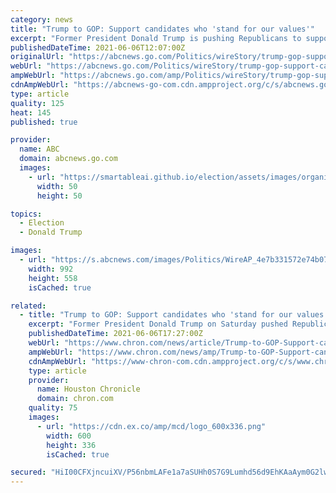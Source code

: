 ```yaml
---
category: news
title: "Trump to GOP: Support candidates who 'stand for our values'"
excerpt: "Former President Donald Trump is pushing Republicans to support those candidates who share his values in next year’s midterm elections as he launches a new more active phase of his post presidency"
publishedDateTime: 2021-06-06T12:07:00Z
originalUrl: "https://abcnews.go.com/Politics/wireStory/trump-gop-support-candidates-stand-values-78110782"
webUrl: "https://abcnews.go.com/Politics/wireStory/trump-gop-support-candidates-stand-values-78110782"
ampWebUrl: "https://abcnews.go.com/amp/Politics/wireStory/trump-gop-support-candidates-stand-values-78110782"
cdnAmpWebUrl: "https://abcnews-go-com.cdn.ampproject.org/c/s/abcnews.go.com/amp/Politics/wireStory/trump-gop-support-candidates-stand-values-78110782"
type: article
quality: 125
heat: 145
published: true

provider:
  name: ABC
  domain: abcnews.go.com
  images:
    - url: "https://smartableai.github.io/election/assets/images/organizations/abcnews.go.com-50x50.jpg"
      width: 50
      height: 50

topics:
  - Election
  - Donald Trump

images:
  - url: "https://s.abcnews.com/images/Politics/WireAP_4e7b331572e74b07a2619d54aaa30d82_16x9_992.jpg"
    width: 992
    height: 558
    isCached: true

related:
  - title: "Trump to GOP: Support candidates who 'stand for our values'"
    excerpt: "Former President Donald Trump on Saturday pushed Republicans to support those candidates who share his values in next year's midterm elections as he launched a new more active phase of his post presidency."
    publishedDateTime: 2021-06-06T17:27:00Z
    webUrl: "https://www.chron.com/news/article/Trump-to-GOP-Support-candidates-who-stand-for-16227835.php"
    ampWebUrl: "https://www.chron.com/news/amp/Trump-to-GOP-Support-candidates-who-stand-for-16227835.php"
    cdnAmpWebUrl: "https://www-chron-com.cdn.ampproject.org/c/s/www.chron.com/news/amp/Trump-to-GOP-Support-candidates-who-stand-for-16227835.php"
    type: article
    provider:
      name: Houston Chronicle
      domain: chron.com
    quality: 75
    images:
      - url: "https://cdn.ex.co/amp/mcd/logo_600x336.png"
        width: 600
        height: 336
        isCached: true

secured: "HiI00CFXjncuiXV/P56nbmLAFe1a7aSUHh0S7G9Lumhd56d9EhKAaAym0G2lwpIrjg9Pftb5YcEDVcY5Wv4u0qcy1SUBylUFNkPz4rlbgblyMMJFC6WrcMJGJgh/i+h0pF9qS22ONPYy/xtc162Nxssf86AlYMKeId2Uf8ct4EtCCDPXYZ7KPs0zrnx6TYcuLmAKyrAsSGkryD57qnn5DdYQjngNQ9A63vtODABNvGVS7y6MTlt5oMVEfNKL9Q4vOfSlXvpYfSrD6LeNBgy9r6/mb3z3kHuEMyuLr0uH5XuPOJSQh+HPKfyqi+NgFSehapg3VKnPJghGv26GtPNb4VcfOTm65ZAD7TQ6jBgljZI=;UJ0H7EbQxIx59M6GjjlKaw=="
---
```


